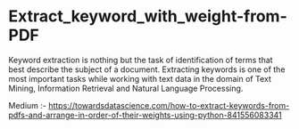 # Extract_keyword_with_weight-from-PDF

Keyword extraction is nothing but the task of identification of terms that best describe the subject of a document. 
Extracting keywords is one of the most important tasks while working with text data in the domain of Text Mining, Information Retrieval and Natural Language Processing.

Medium :- https://towardsdatascience.com/how-to-extract-keywords-from-pdfs-and-arrange-in-order-of-their-weights-using-python-841556083341
